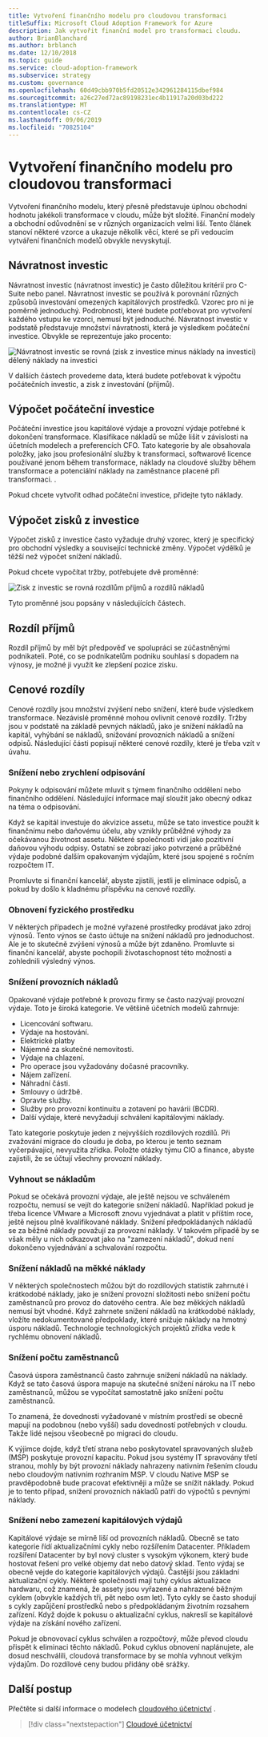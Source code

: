 ```yaml
---
title: Vytvoření finančního modelu pro cloudovou transformaci
titleSuffix: Microsoft Cloud Adoption Framework for Azure
description: Jak vytvořit finanční model pro transformaci cloudu.
author: BrianBlanchard
ms.author: brblanch
ms.date: 12/10/2018
ms.topic: guide
ms.service: cloud-adoption-framework
ms.subservice: strategy
ms.custom: governance
ms.openlocfilehash: 60d49cbb970b5fd20512e342961284115dbef984
ms.sourcegitcommit: a26c27ed72ac89198231ec4b11917a20d03bd222
ms.translationtype: MT
ms.contentlocale: cs-CZ
ms.lasthandoff: 09/06/2019
ms.locfileid: "70825104"
---
```

# <a name="create-a-financial-model-for-cloud-transformation"></a>Vytvoření finančního modelu pro cloudovou transformaci

Vytvoření finančního modelu, který přesně představuje úplnou obchodní hodnotu jakékoli transformace v cloudu, může být složité. Finanční modely a obchodní odůvodnění se v různých organizacích velmi liší. Tento článek stanoví některé vzorce a ukazuje několik věcí, které se při vedoucím vytváření finančních modelů obvykle nevyskytují.

## <a name="return-on-investment"></a>Návratnost investic

Návratnost investic (návratnost investic) je často důležitou kritérií pro C-Suite nebo panel. Návratnost investic se používá k porovnání různých způsobů investování omezených kapitálových prostředků. Vzorec pro ni je poměrně jednoduchý. Podrobnosti, které budete potřebovat pro vytvoření každého vstupu ke vzorci, nemusí být jednoduché. Návratnost investic v podstatě představuje množství návratnosti, která je výsledkem počáteční investice. Obvykle se reprezentuje jako procento:

![Návratnost investic se rovná (zisk z investice minus náklady na investici) dělený náklady na investici](../_images/formula-roi.png)

V dalších částech provedeme data, která budete potřebovat k výpočtu počátečních investic, a zisk z investování (příjmů).

## <a name="calculating-initial-investment"></a>Výpočet počáteční investice

Počáteční investice jsou kapitálové výdaje a provozní výdaje potřebné k dokončení transformace. Klasifikace nákladů se může lišit v závislosti na účetních modelech a preferencích CFO. Tato kategorie by ale obsahovala položky, jako jsou profesionální služby k transformaci, softwarové licence používané jenom během transformace, náklady na cloudové služby během transformace a potenciální náklady na zaměstnance placené při transformaci. .

Pokud chcete vytvořit odhad počáteční investice, přidejte tyto náklady.

## <a name="calculating-the-gain-from-investment"></a>Výpočet zisků z investice

Výpočet zisků z investice často vyžaduje druhý vzorec, který je specifický pro obchodní výsledky a související technické změny. Výpočet výdělků je těžší než výpočet snížení nákladů.

Pokud chcete vypočítat tržby, potřebujete dvě proměnné:

![Zisk z investic se rovná rozdílům příjmů a rozdílů nákladů](../_images/formula-gain-from-investment.png)

Tyto proměnné jsou popsány v následujících částech.

## <a name="revenue-deltas"></a>Rozdíl příjmů

Rozdíl příjmů by měl být předpověď ve spolupráci se zúčastněnými podnikateli. Poté, co se podnikatelům podniku souhlasí s dopadem na výnosy, je možné ji využít ke zlepšení pozice zisku.

## <a name="cost-deltas"></a>Cenové rozdíly

Cenové rozdíly jsou množství zvýšení nebo snížení, které bude výsledkem transformace. Nezávislé proměnné mohou ovlivnit cenové rozdíly. Tržby jsou v podstatě na základě pevných nákladů, jako je snížení nákladů na kapitál, vyhýbání se nákladů, snižování provozních nákladů a snížení odpisů. Následující části popisují některé cenové rozdíly, které je třeba vzít v úvahu.

### <a name="depreciation-reduction-or-acceleration"></a>Snížení nebo zrychlení odpisování

Pokyny k odpisování můžete mluvit s týmem finančního oddělení nebo finančního oddělení. Následující informace mají sloužit jako obecný odkaz na téma o odpisování.

Když se kapitál investuje do akvizice assetu, může se tato investice použít k finančnímu nebo daňovému účelu, aby vznikly průběžné výhody za očekávanou životnost assetu. Některé společnosti vidí jako pozitivní daňovou výhodu odpisy. Ostatní se zobrazí jako potvrzené a průběžné výdaje podobné dalším opakovaným výdajům, které jsou spojené s ročním rozpočtem IT.

Promluvte si finanční kancelář, abyste zjistili, jestli je eliminace odpisů, a pokud by došlo k kladnému příspěvku na cenové rozdíly.

### <a name="physical-asset-recovery"></a>Obnovení fyzického prostředku

V některých případech je možné vyřazené prostředky prodávat jako zdroj výnosů. Tento výnos se často účtuje na snížení nákladů pro jednoduchost. Ale je to skutečně zvýšení výnosů a může být zdaněno. Promluvte si finanční kancelář, abyste pochopili životaschopnost této možnosti a zohlednili výsledný výnos.

### <a name="operational-cost-reductions"></a>Snížení provozních nákladů

Opakované výdaje potřebné k provozu firmy se často nazývají provozní výdaje. Toto je široká kategorie. Ve většině účetních modelů zahrnuje:

- Licencování softwaru.
- Výdaje na hostování.
- Elektrické platby
- Nájemné za skutečné nemovitosti.
- Výdaje na chlazení.
- Pro operace jsou vyžadovány dočasné pracovníky.
- Nájem zařízení.
- Náhradní části.
- Smlouvy o údržbě.
- Opravte služby.
- Služby pro provozní kontinuitu a zotavení po havárii (BCDR).
- Další výdaje, které nevyžadují schválení kapitálovými náklady.

Tato kategorie poskytuje jeden z nejvyšších rozdílových rozdílů. Při zvažování migrace do cloudu je doba, po kterou je tento seznam vyčerpávající, nevyužita zřídka. Položte otázky týmu CIO a finance, abyste zajistili, že se účtují všechny provozní náklady.

### <a name="cost-avoidance"></a>Vyhnout se nákladům

Pokud se očekává provozní výdaje, ale ještě nejsou ve schváleném rozpočtu, nemusí se vejít do kategorie snížení nákladů. Například pokud je třeba licence VMware a Microsoft znovu vyjednávat a platit v příštím roce, ještě nejsou plně kvalifikované náklady. Snížení předpokládaných nákladů se za běžné náklady považují za provozní náklady. V takovém případě by se však měly u nich odkazovat jako na "zamezení nákladů", dokud není dokončeno vyjednávání a schvalování rozpočtu.

### <a name="soft-cost-reductions"></a>Snížení nákladů na měkké náklady

V některých společnostech můžou být do rozdílových statistik zahrnuté i krátkodobé náklady, jako je snížení provozní složitosti nebo snížení počtu zaměstnanců pro provoz do datového centra. Ale bez měkkých nákladů nemusí být vhodné. Když zahrnete snížení nákladů na krátkodobé náklady, vložíte nedokumentované předpoklady, které snižuje náklady na hmotný úsporu nákladů. Technologie technologických projektů zřídka vede k rychlému obnovení nákladů.

### <a name="headcount-reductions"></a>Snížení počtu zaměstnanců

Časová úspora zaměstnanců často zahrnuje snížení nákladů na náklady. Když se tato časová úspora mapuje na skutečné snížení nároku na IT nebo zaměstnanců, můžou se vypočítat samostatně jako snížení počtu zaměstnanců.

To znamená, že dovednosti vyžadované v místním prostředí se obecně mapují na podobnou (nebo vyšší) sadu dovedností potřebných v cloudu. Takže lidé nejsou všeobecně po migraci do cloudu.

K výjimce dojde, když třetí strana nebo poskytovatel spravovaných služeb (MSP) poskytuje provozní kapacitu. Pokud jsou systémy IT spravovány třetí stranou, mohly by být provozní náklady nahrazeny nativním řešením cloudu nebo cloudovým nativním rozhraním MSP. V cloudu Native MSP se pravděpodobně bude pracovat efektivněji a může se snížit náklady. Pokud je to tento případ, snížení provozních nákladů patří do výpočtů s pevnými náklady.

### <a name="capital-expense-reductions-or-avoidance"></a>Snížení nebo zamezení kapitálových výdajů

Kapitálové výdaje se mírně liší od provozních nákladů. Obecně se tato kategorie řídí aktualizačními cykly nebo rozšířením Datacenter. Příkladem rozšíření Datacenter by byl nový cluster s vysokým výkonem, který bude hostovat řešení pro velké objemy dat nebo datový sklad. Tento výdaj se obecně vejde do kategorie kapitálových výdajů. Častější jsou základní aktualizační cykly. Některé společnosti mají tuhý cyklus aktualizace hardwaru, což znamená, že assety jsou vyřazené a nahrazené běžným cyklem (obvykle každých tři, pět nebo osm let). Tyto cykly se často shodují s cykly zapůjčení prostředků nebo s předpokládaným životním rozsahem zařízení. Když dojde k pokusu o aktualizační cyklus, nakreslí se kapitálové výdaje na získání nového zařízení.

Pokud je obnovovací cyklus schválen a rozpočtový, může převod cloudu přispět k eliminaci těchto nákladů. Pokud cyklus obnovení naplánujete, ale dosud neschválili, cloudová transformace by se mohla vyhnout velkým výdajům. Do rozdílové ceny budou přidány obě srážky.

## <a name="next-steps"></a>Další postup

Přečtěte si další informace o modelech [cloudového účetnictví](./cloud-accounting.md) .

> [!div class="nextstepaction"]
> [Cloudové účetnictví](./cloud-accounting.md)
